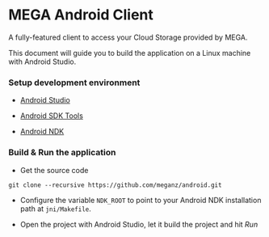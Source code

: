 MEGA Android Client
================

A fully-featured client to access your Cloud Storage provided by MEGA.

This document will guide you to build the application on a Linux machine with Android Studio.

### Setup development environment

* [Android Studio](http://developer.android.com/intl/es/sdk/index.html)

* [Android SDK Tools](http://developer.android.com/intl/es/sdk/index.html#Other)

* [Android NDK](http://developer.android.com/intl/es/ndk/downloads/index.html)

### Build & Run the application

* Get the source code

```
git clone --recursive https://github.com/meganz/android.git
```

* Configure the variable `NDK_ROOT` to point to your Android NDK installation path at `jni/Makefile`.

* Open the project with Android Studio, let it build the project and hit _*Run*_
